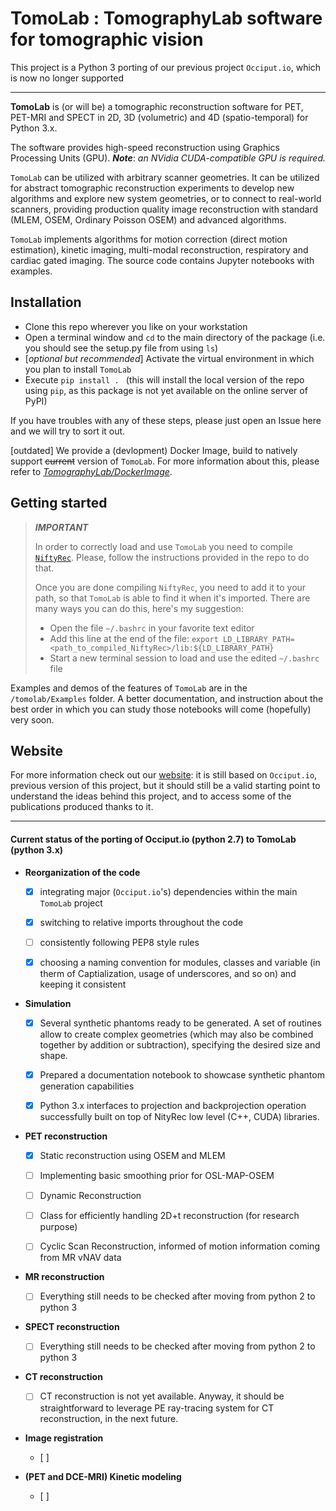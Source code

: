 
# **TomoLab** : TomographyLab software for tomographic vision

This project is a Python 3 porting of our previous project `Occiput.io`, which is now no longer supported
___________

**TomoLab** is (or will be) a tomographic reconstruction software for PET, PET-MRI and SPECT in 2D, 3D (volumetric) and 4D (spatio-temporal) for Python 3.x.

The software provides high-speed reconstruction using Graphics Processing Units (GPU).
***Note***: *an NVidia CUDA-compatible GPU is required.*  

`TomoLab` can be utilized with arbitrary scanner geometries. It can be utilized for abstract tomographic reconstruction experiments to develop new algorithms and explore new system geometries, or to connect to real-world scanners,  providing production quality image reconstruction with standard (MLEM, OSEM, Ordinary Poisson OSEM) and advanced algorithms.

`TomoLab` implements algorithms for motion correction (direct motion estimation), kinetic imaging, multi-modal reconstruction, respiratory and cardiac gated imaging.
The source code contains Jupyter notebooks with examples.

## Installation
- Clone this repo wherever you like on your workstation
- Open a terminal window and `cd` to the main directory of the package (i.e. you should see the setup.py file from using `ls`)
- [*optional but recommended*] Activate the virtual environment in which you plan to install `TomoLab`
- Execute `pip install . ` (this will install the local version of the repo using `pip`, as this package is not yet available on the online server of PyPI)

If you have troubles with any of these steps, please just open an Issue here and we will try to sort it out.

[outdated]
We provide a (devlopment) Docker Image, build to natively support ~~current~~ version of `TomoLab`. For more information about this, please refer to [*TomographyLab/DockerImage*](https://github.com/TomographyLab/DockerImage).


## Getting started

> ***IMPORTANT***
> 
> In order to correctly load and use `TomoLab` you need to compile [`NiftyRec`](https://github.com/TomographyLab/NiftyRec). 
> Please, follow the instructions provided in the repo to do that.
> 
> Once you are done compiling `NiftyRec`, you need to add it to your path, so that `TomoLab` is able to find it when it's imported.
> There are many ways you can do this, here's my suggestion:
> - Open the file `~/.bashrc` in your favorite text editor
> - Add this line at the end of the file: `export LD_LIBRARY_PATH=<path_to_compiled_NiftyRec>/lib:${LD_LIBRARY_PATH}`
> - Start a new terminal session to load and use the edited `~/.bashrc` file

Examples and demos of the features of `TomoLab` are in the `/tomolab/Examples` folder.
A better documentation, and instruction about the best order in which you can study those notebooks will come (hopefully) very soon.

## Website

For more information check out our [website](http://tomographylab.scienceontheweb.net/): it is still based on `Occiput.io`, previous version of this project, but it should still be a valid starting point to understand the ideas behind this project, and to access some of the publications produced thanks to it.

----

#### Current status of the porting of Occiput.io (python 2.7) to TomoLab (python 3.x)


- **Reorganization of the code**
  - [x] integrating major (`Occiput.io`'s) dependencies within the main `TomoLab` project
  - [x] switching to relative imports throughout the code
  - [ ] consistently following PEP8 style rules
  - [x] choosing a naming convention for modules, classes and variable (in therm of Captialization, usage of underscores, and so on) and keeping it consistent


- **Simulation**
  - [x] Several synthetic phantoms ready to be generated. A set of routines allow to create complex geometries (which may also be combined together by addition or subtraction), specifying the desired size and shape.
  - [x] Prepared a documentation notebook to showcase synthetic phantom generation capabilities
  - [x] Python 3.x interfaces to projection and backprojection operation successfully built on top of NityRec low level (C++, CUDA) libraries.


- **PET reconstruction**
  - [x] Static reconstruction using OSEM and MLEM
  - [ ] Implementing basic smoothing prior for OSL-MAP-OSEM
  - [ ] Dynamic Reconstruction
  - [ ] Class for efficiently handling 2D+t reconstruction (for research purpose)
  - [ ] Cyclic Scan Reconstruction, informed of motion information coming from MR vNAV data


- **MR reconstruction**
  - [ ] Everything still needs to be checked after moving from python 2 to python 3


- **SPECT reconstruction**
  - [ ] Everything still needs to be checked after moving from python 2 to python 3


- **CT reconstruction**
  - [ ] CT reconstruction is not yet available. Anyway, it should be straightforward to leverage PE ray-tracing system for CT reconstruction, in the next future.


- **Image registration**
  - [ ]


- **(PET and DCE-MRI) Kinetic modeling**
  - [ ]

